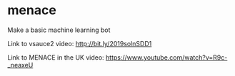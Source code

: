 # menace
Make a basic machine learning bot

Link to vsauce2 video: http://bit.ly/2019solnSDD1

Link to MENACE in the UK video: https://www.youtube.com/watch?v=R9c-_neaxeU



